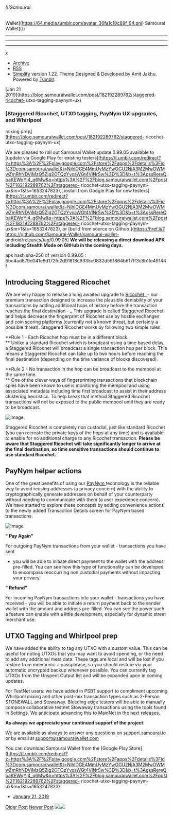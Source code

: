 ###### [![Samourai
Wallet](https://64.media.tumblr.com/avatar_36fa1c18c89f_64.pnj) Samourai
Wallet](/)

* * *

* * *

* * *

x

  * [Archive](/archive)
  * [RSS](https://blog.samouraiwallet.com/rss)
  * [Simplify](http://simplifytheme.tumblr.com) version 1.22. Theme Designed & Developed by [](http://amitjakhu.com)Amit Jakhu. Powered by [Tumblr](http://tumblr.com).

[Jan 21  
2019](https://blog.samouraiwallet.com/post/182192289762/staggered-ricochet-
utxo-tagging-paynym-ux)

### [Staggered Ricochet, UTXO tagging, PayNym UX upgrades, and Whirlpool
mixing prep](https://blog.samouraiwallet.com/post/182192289762/staggered-
ricochet-utxo-tagging-paynym-ux)

We are pleased to roll out Samourai Wallet update 0.99.05 available to [update
via Google Play for existing
testers](https://t.umblr.com/redirect?z=https%3A%2F%2Fplay.google.com%2Fstore%2Fapps%2Fdetails%3Fid%3Dcom.samourai.wallet&t=NjhlOGE4MmUyMzYwOGU2NjA3M2MwOWMwZmRhNDViMzQ5Zjg2OTQzYyxaWGt4VlNrSw%3D%3D&b=t%3AgssRereQbaKEWqYj4_q6Mw&p=https%3A%2F%2Fblog.samouraiwallet.com%2Fpost%2F182192289762%2Fstaggered-
ricochet-utxo-tagging-paynym-ux&m=1&ts=1653247823),[ install from Google Play
for new
testers](https://t.umblr.com/redirect?z=https%3A%2F%2Fplay.google.com%2Fstore%2Fapps%2Fdetails%3Fid%3Dcom.samourai.wallet&t=NjhlOGE4MmUyMzYwOGU2NjA3M2MwOWMwZmRhNDViMzQ5Zjg2OTQzYyxaWGt4VlNrSw%3D%3D&b=t%3AgssRereQbaKEWqYj4_q6Mw&p=https%3A%2F%2Fblog.samouraiwallet.com%2Fpost%2F182192289762%2Fstaggered-
ricochet-utxo-tagging-paynym-ux&m=1&ts=1653247823), or [build from source on
Github.](https://href.li/?https://github.com/Samourai-Wallet/samourai-wallet-
android/releases/tag/0.99.05)  **We will be releasing a direct download APK
including Stealth Mode on GitHub in the coming days.**

apk hash sha-256 of version 0.99.05 :
6bc4ad679d041e9d172fc2d91818c9335c0832d591864b617ff3c8b1fe49144f  
  

##  **Introducing Staggered Ricochet**

We are very happy to release a long awaited upgrade to [Ricochet
](https://href.li/?https://samouraiwallet.com/ricochet)_\- our premium
transaction designed to increase the plausible deniability of your
transactions by adding additional hops of history before the transaction
reaches the final destination -  _ This upgrade is called Staggered Ricochet
and helps decrease the fingerprint of Ricochet use by hostile exchanges and
coin scoring platforms (currently not a known threat, but certainly a possible
threat). Staggered Ricochet works by following two simple rules.

 **Rule 1 - Each Ricochet hop must be in a different block.  
** Unlike a standard Ricochet which is broadcast using a time based delay, a
Staggered Ricochet will broadcast a single transaction hop per block. This
means a Staggered Ricochet can take up to two hours before reaching the final
destination (depending on the time variance of blocks discovered).

 **Rule 2 - No transaction in the hop can be broadcast to the mempool at the
same time.  
** One of the clever ways of fingerprinting transactions that blockchain spies
have been known to use is monitoring the mempool and using associated metadata
including time first broadcast to assist in their address clustering
heuristics. To help break that method Staggered Ricochet transactions will not
be exposed to the public mempool until they are ready to be broadcast.

![image](https://64.media.tumblr.com/34085124c4100baa9a77e015cbe34815/tumblr_inline_ploup9Jcbw1tu47rq_500.png)

Staggered Ricochet is completely non custodial, just like standard Ricochet
(you can recreate the private keys of the hops at any time) and is available
to enable for no additional charge to any Ricochet transaction. **Please be
aware that Staggered Ricochet will take significantly longer to arrive at the
final destination, so time sensitive transactions should continue to use
standard Ricochet.**

##  **PayNym helper actions**

One of the great benefits of using our [PayNym
](https://href.li/?https://samouraiwallet.com/paynym)technology is the
reliable way to avoid reusing addresses (a privacy concern) with the ability
to cryptographically generate addresses on behalf of your counterparty
without needing to communicate with them (a user experience concern). We have
started to explore these concepts by adding convenience actions to the newly
added Transaction Details screen for PayNym based transactions.

![image](https://64.media.tumblr.com/d414d030c61f865f3118c49606e3501d/tumblr_inline_ploufi0lw71tu47rq_640.png)

 **" Pay Again"**

For outgoing PayNym transactions from your wallet - transactions you have sent
- you will be able to initiate direct payment to the wallet with the address
pre-filled. You can see how this type of functionality can be developed to
encompass reoccurring non custodial payments without impacting your privacy.

 **" Refund"**

For incoming PayNym transactions into your wallet - transactions you have
received - you will be able to initiate a return payment back to the sender
wallet with the amount and address pre-filled. You can see the power such a
feature can enable with a little development, especially for dynamic street
merchant use.

## UTXO Tagging and Whirlpool prep

We have added the ability to tag any UTXO with a custom value. This can be
useful for noting UTXOs that you may want to avoid spending, or the need to
add any additional meta data. These tags are local and will be lost if you
restore from mnemonic + passphrase, so you should restore via your automatic
encrypted backup whenever possible. You can currently tag UTXOs from the
Unspent Output list and will be expanded upon in coming updates.

For TestNet users: we have added in PSBT support to compliment upcoming
Whirlpool mixing and other post-mix transaction types such as 2-Person
STONEWALL and Stowaway. Bleeding edge testers will be able to manually compose
collaborative testnet Stowaway transactions using the tools found in Settings.
We anticipate advancing this to MainNet in the next releases.

 **As always we appreciate your continued support of the project.**

We are available as always to answer any questions on
[support.samourai.io](https://href.li/?https://support.samourai.io) or by
email at [support@samouraiwallet.com ](mailto:support@samouraiwallet.com)  

You can download Samourai Wallet from the [Google Play
Store](https://t.umblr.com/redirect?z=https%3A%2F%2Fplay.google.com%2Fstore%2Fapps%2Fdetails%3Fid%3Dcom.samourai.wallet&t=NjhlOGE4MmUyMzYwOGU2NjA3M2MwOWMwZmRhNDViMzQ5Zjg2OTQzYyxaWGt4VlNrSw%3D%3D&b=t%3AgssRereQbaKEWqYj4_q6Mw&p=https%3A%2F%2Fblog.samouraiwallet.com%2Fpost%2F182192289762%2Fstaggered-
ricochet-utxo-tagging-paynym-ux&m=1&ts=1653247823)

  * [January 21, 2019](https://blog.samouraiwallet.com/post/182192289762/staggered-ricochet-utxo-tagging-paynym-ux)

[Older Post](https://blog.samouraiwallet.com/post/181821635197) [Newer
Post](https://blog.samouraiwallet.com/post/183378923792)
![](https://px.srvcs.tumblr.com/impixu?T=1653247823&J=eyJ0eXBlIjoidXJsIiwidXJsIjoiaHR0cDovL2Jsb2cuc2Ftb3VyYWl3YWxsZXQuY29tL3Bvc3QvMTgyMTkyMjg5NzYyL3N0YWdnZXJlZC1yaWNvY2hldC11dHhvLXRhZ2dpbmctcGF5bnltLXV4IiwicmVxdHlwZSI6MCwicm91dGUiOiIvcG9zdC86aWQvOnN1bW1hcnkiLCJub3NjcmlwdCI6MX0=&U=CIBKBHKJCA&K=669b4eba1ba8fd8247e7d52c4f3395f9fc1b213cfbcee0013173555706c925ae&R=)![](https://px.srvcs.tumblr.com/impixu?T=1653247823&J=eyJ0eXBlIjoicG9zdCIsInVybCI6Imh0dHA6Ly9ibG9nLnNhbW91cmFpd2FsbGV0LmNvbS9wb3N0LzE4MjE5MjI4OTc2Mi9zdGFnZ2VyZWQtcmljb2NoZXQtdXR4by10YWdnaW5nLXBheW55bS11eCIsInJlcXR5cGUiOjAsInJvdXRlIjoiL3Bvc3QvOmlkLzpzdW1tYXJ5IiwicG9zdHMiOlt7InBvc3RpZCI6IjE4MjE5MjI4OTc2MiIsImJsb2dpZCI6MjM1MTUyNzczLCJzb3VyY2UiOjMzfV0sIm5vc2NyaXB0IjoxfQ==&U=JIBCLILPPG&K=9f045724182b327df3f7c778911f39fa1692dfc575dd3a155975e84bf213c03b&R=)

